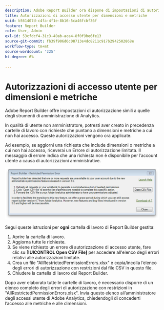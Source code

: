 ```yaml
---
description: Adobe Report Builder ora dispone di impostazioni di autorizzazione simili a quelle degli Strumenti di amministrazione di Analytics.
title: Autorizzazioni di accesso utente per dimensioni e metriche
uuid: b561407d-c4fa-4f1e-8b16-5ca46fcbf36f
feature: Report Builder
role: User, Admin
exl-id: 53cfdcf4-31c3-40ab-aca4-8f0f9be6fe13
source-git-commit: fb39f906d6c08713e4dc8211c917b2942502868e
workflow-type: tm+mt
source-wordcount: '225'
ht-degree: 6%

---
```


# Autorizzazioni di accesso utente per dimensioni e metriche

Adobe Report Builder offre impostazioni di autorizzazione simili a quelle degli strumenti di amministrazione di Analytics.

In qualità di utente non amministratore, potresti aver creato in precedenza cartelle di lavoro con richieste che puntano a dimensioni e metriche a cui non hai accesso. Queste autorizzazioni vengono ora applicate.

Ad esempio, se aggiorni una richiesta che include dimensioni o metriche a cui non hai accesso, riceverai un Errore di autorizzazione limitata. Il messaggio di errore indica che una richiesta non è disponibile per l’account utente a causa di autorizzazioni amministrative.

![Schermata che mostra il messaggio di errore Autorizzazione limitata.](assets/arb_restrc_perm.png)

Segui queste istruzioni per **ogni** cartella di lavoro di Report Builder gestita:

1. Aprire la cartella di lavoro.
1. Aggiorna tutte le richieste.
1. Se viene richiesto un errore di autorizzazione di accesso utente, fare clic su **[!UICONTROL Open CSV File]** per accedere all&#39;elenco degli errori relativi alle autorizzazioni limitate.
1. Crea un file &quot;AllRestrictedPermissionErrors.xlsx&quot; e copia/incolla l’elenco degli errori di autorizzazione con restrizioni dal file CSV in questo file.
1. Chiudere la cartella di lavoro del Report Builder.

Dopo aver elaborato tutte le cartelle di lavoro, è necessario disporre di un elenco completo degli errori di autorizzazione con restrizioni in &quot;AllRestrictedPermissionErrors.xlsx&quot;. Invia questo elenco all’amministratore degli accessi utente di Adobe Analytics, chiedendogli di concederti l’accesso alle metriche e alle dimensioni.
